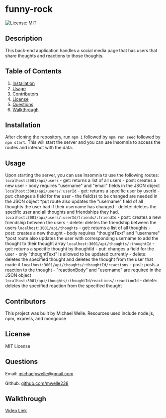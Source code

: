 # funny-rock
![License: MIT](https://img.shields.io/badge/License-MIT-yellow.svg)
## Description

This back-end application handles a social media page that has users that share thoughts and reactions to those thoughts.

## Table of Contents

1. [Installation](#Installation)
2. [Usage](#Usage)
3. [Contributors](#Contributors)
4. [License](#License)
5. [Questions](#Questions)
6. [Walkthrough](#Walkthrough)

## Installation

After cloning the repository, run `npm i` followed by `npm run seed` followed by `npm start`.
This will start the server and you can use Insomnia to access the routes and interact with the data.

## Usage

Upon starting the server, you can use Insomnia to use the following routes:
`localhost:3001/api/users`
    - get: returns a list of all users
    - post: creates a new user - body requires "username" and "email" fields in the JSON object
`localhost:3001/api/users/:userId`
    - get: returns a specific user by userId
    - put: changes a field for the user - the field(s) to be changed are needed in the JSON object
        *put route also updates the "username" field of all thoughts the user had if their username has changed
    - delete: deletes the specific user and all thoughts and friendships they had.
`localhost:3001/api/users/:userId/friends/:friendId`
    - post: creates a new friendship between the users
    - delete: deletes the friendship between the users
`localhost:3001/api/thoughts`
    - get: returns a list of all thoughts
    - post: creates a new thought - body requires "thoughtText" and "username"
        *post route also updates the user with corresponding username to add the thought to their thought array
`localhost:3001/api/thoughts/:thoughtId`
    - get: returns a specific thought by thoughtId
    - put: changes a field for the user - only "thoughtText" is allowed to be updated currently
    - delete: deletes the specified thought and deletes the thought from the user that made it
`localhost:3001/api/thoughts/:thoughtId/reactions`
    - post: posts a reaction to the thought - "reactionBody" and "username" are required in the JSON object
`localhost:3001/api/thoughts/:thoughtId/reactions/:reactionId`
    - delete: deletes the specified reaction from the specified thought

## Contributors

This project was built by Michael Welle.
Resources used include node.js, npm, express, and mongoose

## License

MIT License

## Questions

Email: [michaelpwelle@gmail.com](mailto:michaelpwelle@gmail.com)

Github: [github.com/mwelle238](https://www.github.com/mwelle238)

## Walkthrough

[Video Link](https://watch.screencastify.com/v/6kJDcebNgODGIdDkOx3g)